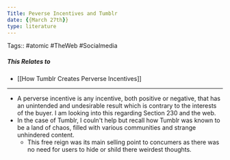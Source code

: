 ```yaml
---
Title: Peverse Incentives and Tumblr
date: {{March 27th}}
type: literature
---
```

Tags:: #atomic #TheWeb #Socialmedia 

##### This Relates to 
- [[How  Tumblr Creates Perverse Incentives]]
---
-   A perverse incentive is any incentive, both positive or negative, that has an unintended and undesirable result which is contrary to the interests of the buyer. I am looking into this regarding Section 230 and the web.
- In the case of Tumblr, I couln't help but recall how Tumblr was known to be a land of chaos, filled with various communities and strange unhindered content. 
	- This free reign was its main selling point to concumers as there was no need for users to hide or shild there weirdest thoughts.
